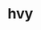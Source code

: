 # hvy
<!--

 (             (                       
 )\ )     (    )\ )            )       
(()/( (   )\  (()/(      )  ( /(    )  
 /(_)))\ ((_)  /(_))  ( /(  )\())( /(  
(_)) ((_) _   (_))_   )(_))(_))/ )(_)) 
| |   (_)| |   |   \ ((_)_ | |_ ((_)_  
| |__ | || |   | |) |/ _` ||  _|/ _` | 
|____||_||_|   |___/ \__,_| \__|\__,_| 
                                       
Feat.                                             
  _____  ______  ______   _____     _____         
 /    / /     /||\     \ |     |  /      |_       
|     |/     / |\ \     \|     | /         \      
|\____\\    / /  \ \           ||     /\    \     
 \|___|/   / /    \ \____      ||    |  |    \    
    /     /_/____  \|___/     /||     \/      \   
   /     /\      |     /     / ||\      /\     \  
  /_____/ /_____/|    /_____/  /| \_____\ \_____\ 
  |    |/|     | |    |     | / | |     | |     | 
  |____| |_____|/     |_____|/   \|_____|\|_____| 

– zya.cc

and

·▄▄▄▄  ▪  ·▄▄▄▄•·▄▄▄▄• ▄· ▄▌▄▄▄▄·  ▄▄▄·  ▐ ▄  ▐▄▄▄      
██▪ ██ ██ ▪▀·.█▌▪▀·.█▌▐█▪██▌▐█ ▀█▪▐█ ▀█ •█▌▐█  ·██▪     
▐█· ▐█▌▐█·▄█▀▀▀•▄█▀▀▀•▐█▌▐█▪▐█▀▀█▄▄█▀▀█ ▐█▐▐▌▪▄ ██ ▄█▀▄ 
██. ██ ▐█▌█▌▪▄█▀█▌▪▄█▀ ▐█▀·.██▄▪▐█▐█ ▪▐▌██▐█▌▐▌▐█▌▐█▌.▐▌
▀▀▀▀▀• ▀▀▀·▀▀▀ •·▀▀▀ •  ▀ • ·▀▀▀▀  ▀  ▀ ▀▀ █▪ ▀▀▀• ▀█▄▀▪

- dizzybanjo.com                                                

...................................................................
...................................................................
.#####.#####.#####.#####.#####.#####.#####.#####.#####.#####.#####.
...................................................................
.#####.#####.#####.#####.#####.#####.#####.#####.#####.#####.#####.
...................................................................
...................................................................

|)      _    _  |  |      
| ()LL|(/_|`(/_(|  |)\/...
                     /    
      ___           ___           ___                              
     /__/\         /  /\         /  /\          ___          ___   
     \  \:\       /  /:/_       /  /::\        /__/\        /__/|  
      \__\:\     /  /:/ /\     /  /:/\:\       \  \:\      |  |:|  
  ___ /  /::\   /  /:/ /:/_   /  /:/~/::\       \  \:\     |  |:|  
 /__/\  /:/\:\ /__/:/ /:/ /\ /__/:/ /:/\:\  ___  \__\:\  __|__|:|  
 \  \:\/:/__\/ \  \:\/:/ /:/ \  \:\/:/__\/ /__/\ |  |:| /__/::::\  
  \  \::/       \  \::/ /:/   \  \::/      \  \:\|  |:|    ~\~~\:\ 
   \  \:\        \  \:\/:/     \  \:\       \  \:\__|:|      \  \:\
    \  \:\        \  \::/       \  \:\       \__\::::/        \__\/
     \__\/         \__\/         \__\/           ~~~~                                          

Visit EnzienAudio.com

...................................................................
...................................................................
.#####.#####.#####.#####.#####.#####.#####.#####.#####.#####.#####.
...................................................................
.#####.#####.#####.#####.#####.#####.#####.#####.#####.#####.#####.
...................................................................
...................................................................

-->
